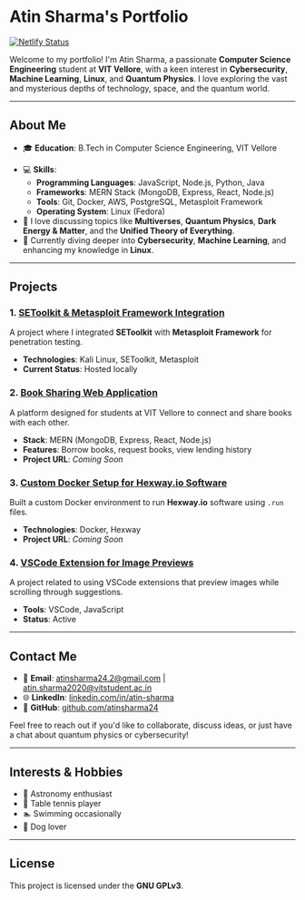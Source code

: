 # Atin Sharma's Portfolio

[![Netlify Status](https://api.netlify.com/api/v1/badges/68f74ab5-a68a-44db-803f-f78b78b7af78/deploy-status)](https://app.netlify.com/sites/atin/deploys)

Welcome to my portfolio! I'm Atin Sharma, a passionate **Computer Science Engineering** student at **VIT Vellore**, with a keen interest in **Cybersecurity**, **Machine Learning**, **Linux**, and **Quantum Physics**. I love exploring the vast and mysterious depths of technology, space, and the quantum world.

---

## About Me

- 🎓 **Education**: B.Tech in Computer Science Engineering, VIT Vellore
<!-- - 💼 **Intern**: Code4GovTech, Samagra -->
- 💻 **Skills**:
  - **Programming Languages**: JavaScript, Node.js, Python, Java
  - **Frameworks**: MERN Stack (MongoDB, Express, React, Node.js)
  - **Tools**: Git, Docker, AWS, PostgreSQL, Metasploit Framework
  - **Operating System**: Linux (Fedora)
- 💬 I love discussing topics like **Multiverses**, **Quantum Physics**, **Dark Energy & Matter**, and the **Unified Theory of Everything**.
- 🌱 Currently diving deeper into **Cybersecurity**, **Machine Learning**, and enhancing my knowledge in **Linux**.

---

## Projects

### 1. [SEToolkit & Metasploit Framework Integration](#)
A project where I integrated **SEToolkit** with **Metasploit Framework** for penetration testing. 
- **Technologies**: Kali Linux, SEToolkit, Metasploit
- **Current Status**: Hosted locally

### 2. [Book Sharing Web Application](#)
A platform designed for students at VIT Vellore to connect and share books with each other.
- **Stack**: MERN (MongoDB, Express, React, Node.js)
- **Features**: Borrow books, request books, view lending history
- **Project URL**: *Coming Soon*

### 3. [Custom Docker Setup for Hexway.io Software](#)
Built a custom Docker environment to run **Hexway.io** software using `.run` files.
- **Technologies**: Docker, Hexway
- **Project URL**: *Coming Soon*

### 4. [VSCode Extension for Image Previews](#)
A project related to using VSCode extensions that preview images while scrolling through suggestions.
- **Tools**: VSCode, JavaScript
- **Status**: Active

---

## Contact Me

- 📧 **Email**: atinsharma24.2@gmail.com | atin.sharma2020@vitstudent.ac.in
- 🌐 **LinkedIn**: [linkedin.com/in/atin-sharma](#)
- 🐙 **GitHub**: [github.com/atinsharma24](https://github.com/atinsharma24)

Feel free to reach out if you'd like to collaborate, discuss ideas, or just have a chat about quantum physics or cybersecurity!

---

## Interests & Hobbies

- 🚀 Astronomy enthusiast
- 🏓 Table tennis player
- 🏊 Swimming occasionally
- 🐶 Dog lover

---

## License

This project is licensed under the **GNU GPLv3**.

